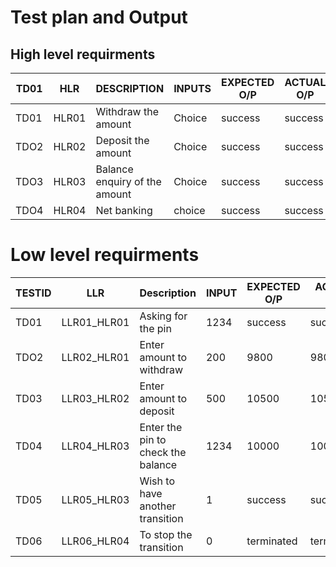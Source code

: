 # Test plan and Output

## High level requirments
 |TD01|HLR|DESCRIPTION|INPUTS|EXPECTED O/P|ACTUAL O/P|
 |---|---|---|---|---|---|
 |TD01|HLR01|Withdraw the amount|Choice|success|success|
 |TDO2|HLR02|Deposit the amount|Choice|success|success|
 |TDO3|HLR03|Balance enquiry of the amount|Choice|success|success|
 |TDO4|HLR04|Net banking |choice|success|success
 
 # Low level requirments
 |TESTID|LLR|Description|INPUT|EXPECTED O/P|ACTUAL O/P|
 |---|---|---|---|---|---|
 |TD01|LLR01_HLR01|Asking for the pin|1234|success|success|
 |TDO2|LLR02_HLR01|Enter amount to withdraw|200|9800|9800|
 |TD03|LLR03_HLR02|Enter amount to deposit|500|10500|10500|
 |TD04|LLR04_HLR03|Enter the pin to check the balance|1234|10000|10000|
 |TD05|LLR05_HLR03|Wish to have another transition|1|success|success|
 |TD06|LLR06_HLR04|To stop the transition|0|terminated|terminated|
 
 
 
 
